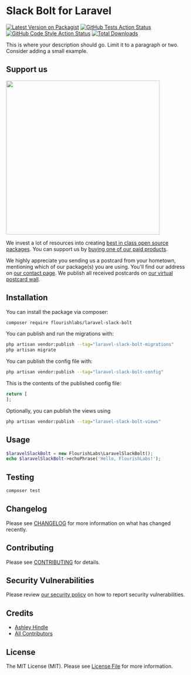 # Slack Bolt for Laravel

[![Latest Version on Packagist](https://img.shields.io/packagist/v/flourishlabs/laravel-slack-bolt.svg?style=flat-square)](https://packagist.org/packages/flourishlabs/laravel-slack-bolt)
[![GitHub Tests Action Status](https://img.shields.io/github/actions/workflow/status/flourishlabs/laravel-slack-bolt/run-tests.yml?branch=main&label=tests&style=flat-square)](https://github.com/flourishlabs/laravel-slack-bolt/actions?query=workflow%3Arun-tests+branch%3Amain)
[![GitHub Code Style Action Status](https://img.shields.io/github/actions/workflow/status/flourishlabs/laravel-slack-bolt/fix-php-code-style-issues.yml?branch=main&label=code%20style&style=flat-square)](https://github.com/flourishlabs/laravel-slack-bolt/actions?query=workflow%3A"Fix+PHP+code+style+issues"+branch%3Amain)
[![Total Downloads](https://img.shields.io/packagist/dt/flourishlabs/laravel-slack-bolt.svg?style=flat-square)](https://packagist.org/packages/flourishlabs/laravel-slack-bolt)

This is where your description should go. Limit it to a paragraph or two. Consider adding a small example.

## Support us

[<img src="https://github-ads.s3.eu-central-1.amazonaws.com/laravel-slack-bolt.jpg?t=1" width="419px" />](https://spatie.be/github-ad-click/laravel-slack-bolt)

We invest a lot of resources into creating [best in class open source packages](https://spatie.be/open-source). You can support us by [buying one of our paid products](https://spatie.be/open-source/support-us).

We highly appreciate you sending us a postcard from your hometown, mentioning which of our package(s) you are using. You'll find our address on [our contact page](https://spatie.be/about-us). We publish all received postcards on [our virtual postcard wall](https://spatie.be/open-source/postcards).

## Installation

You can install the package via composer:

```bash
composer require flourishlabs/laravel-slack-bolt
```

You can publish and run the migrations with:

```bash
php artisan vendor:publish --tag="laravel-slack-bolt-migrations"
php artisan migrate
```

You can publish the config file with:

```bash
php artisan vendor:publish --tag="laravel-slack-bolt-config"
```

This is the contents of the published config file:

```php
return [
];
```

Optionally, you can publish the views using

```bash
php artisan vendor:publish --tag="laravel-slack-bolt-views"
```

## Usage

```php
$laravelSlackBolt = new FlourishLabs\LaravelSlackBolt();
echo $laravelSlackBolt->echoPhrase('Hello, FlourishLabs!');
```

## Testing

```bash
composer test
```

## Changelog

Please see [CHANGELOG](CHANGELOG.md) for more information on what has changed recently.

## Contributing

Please see [CONTRIBUTING](CONTRIBUTING.md) for details.

## Security Vulnerabilities

Please review [our security policy](../../security/policy) on how to report security vulnerabilities.

## Credits

- [Ashley Hindle](https://github.com/flourishlabs)
- [All Contributors](../../contributors)

## License

The MIT License (MIT). Please see [License File](LICENSE.md) for more information.
